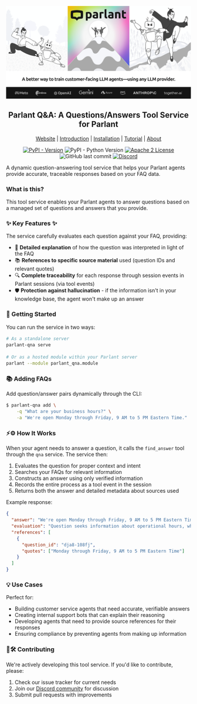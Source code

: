 <div align="center">
<img alt="Parlant Logo" src="https://github.com/emcie-co/parlant-qna/blob/0aba0fae493fb97593d1553392c86476d1cc45e4/banner.png" />
  <h2>Parlant Q&A: A Questions/Answers Tool Service for Parlant</h2>
  <p>
    <a href="https://www.parlant.io/" target="_blank">Website</a> |
    <a href="https://www.parlant.io/docs/quickstart/introduction" target="_blank">Introduction</a> |
    <a href="https://www.parlant.io/docs/quickstart/installation" target="_blank">Installation</a> |
    <a href="https://www.parlant.io/docs/tutorial/getting_started/overview" target="_blank">Tutorial</a> |
    <a href="https://www.parlant.io/docs/about" target="_blank">About</a>
  </p>
  <p>
    <a href="https://pypi.org/project/parlant-qna/" alt="Parlant Q&A on PyPi"><img alt="PyPI - Version" src="https://img.shields.io/pypi/v/parlant-qna"></a>
    <img alt="PyPI - Python Version" src="https://img.shields.io/pypi/pyversions/parlant-qna">
    <a href="https://opensource.org/licenses/Apache-2.0"><img alt="Apache 2 License" src="https://img.shields.io/badge/license-Apache%202.0-blue.svg" /></a>
    <img alt="GitHub last commit" src="https://img.shields.io/github/last-commit/emcie-co/parlant-qna">
    <a href="https://discord.gg/duxWqxKk6J"><img alt="Discord" src="https://img.shields.io/discord/1312378700993663007?style=flat&logo=discord&logoColor=white&label=discord">
</a>
  </p>
</div>

A dynamic question-answering tool service that helps your Parlant agents provide accurate, traceable responses based on your FAQ data.

### What is this?

This tool service enables your Parlant agents to answer questions based on a managed set of questions and answers that you provide.

### ✨ Key Features ✨

The service carefully evaluates each question against your FAQ, providing:

- 📝 **Detailed explanation** of how the question was interpreted in light of the FAQ
- 📚 **References to specific source material** used (question IDs and relevant quotes)
- 🔍 **Complete traceability** for each response through session events in Parlant sessions (via tool events)
- 🛡️ **Protection against hallucination** - if the information isn't in your knowledge base, the agent won't make up an answer

### 🚀 Getting Started

You can run the service in two ways:

```bash
# As a standalone server
parlant-qna serve

# Or as a hosted module within your Parlant server
parlant --module parlant_qna.module
```

### 📚 Adding FAQs

Add question/answer pairs dynamically through the CLI:

```bash
$ parlant-qna add \
    -q "What are your business hours?" \
    -a "We're open Monday through Friday, 9 AM to 5 PM Eastern Time."
```

### ⚡⚙️ How It Works

When your agent needs to answer a question, it calls the `find_answer` tool through the `qna` service. The service then:

1. Evaluates the question for proper context and intent
2. Searches your FAQs for relevant information
3. Constructs an answer using only verified information
4. Records the entire process as a tool event in the session
5. Returns both the answer and detailed metadata about sources used

Example response:

```json
{
  "answer": "We're open Monday through Friday, 9 AM to 5 PM Eastern Time.",
  "evaluation": "Question seeks information about operational hours, which is provided in the background information",
  "references": [
    {
      "question_id": "dja8-108fj",
      "quotes": ["Monday through Friday, 9 AM to 5 PM Eastern Time"]
    }
  ]
}
```

### 💡 Use Cases

Perfect for:

- Building customer service agents that need accurate, verifiable answers
- Creating internal support bots that can explain their reasoning
- Developing agents that need to provide source references for their responses
- Ensuring compliance by preventing agents from making up information

### 🤝🛠️ Contributing

We're actively developing this tool service. If you'd like to contribute, please:

1. Check our issue tracker for current needs
2. Join our [Discord community](https://discord.gg/duxWqxKk6J) for discussion
3. Submit pull requests with improvements
